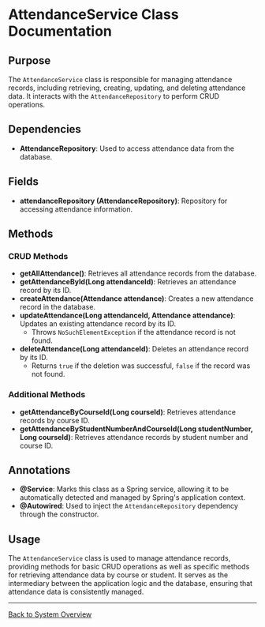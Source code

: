 # AttendanceService Class Documentation

## Purpose

The `AttendanceService` class is responsible for managing attendance records, including retrieving, creating, updating, and deleting attendance data. It interacts with the `AttendanceRepository` to perform CRUD operations.

## Dependencies

- **AttendanceRepository**: Used to access attendance data from the database.

## Fields

- **attendanceRepository (AttendanceRepository)**: Repository for accessing attendance information.

## Methods

### CRUD Methods

- **getAllAttendance()**: Retrieves all attendance records from the database.
- **getAttendanceById(Long attendanceId)**: Retrieves an attendance record by its ID.
- **createAttendance(Attendance attendance)**: Creates a new attendance record in the database.
- **updateAttendance(Long attendanceId, Attendance attendance)**: Updates an existing attendance record by its ID.
    - Throws `NoSuchElementException` if the attendance record is not found.
- **deleteAttendance(Long attendanceId)**: Deletes an attendance record by its ID.
    - Returns `true` if the deletion was successful, `false` if the record was not found.

### Additional Methods

- **getAttendanceByCourseId(Long courseId)**: Retrieves attendance records by course ID.
- **getAttendanceByStudentNumberAndCourseId(Long studentNumber, Long courseId)**: Retrieves attendance records by student number and course ID.

## Annotations

- **@Service**: Marks this class as a Spring service, allowing it to be automatically detected and managed by Spring's application context.
- **@Autowired**: Used to inject the `AttendanceRepository` dependency through the constructor.

## Usage

The `AttendanceService` class is used to manage attendance records, providing methods for basic CRUD operations as well as specific methods for retrieving attendance data by course or student. It serves as the intermediary between the application logic and the database, ensuring that attendance data is consistently managed.

---

[Back to System Overview](../system-overview.md)
